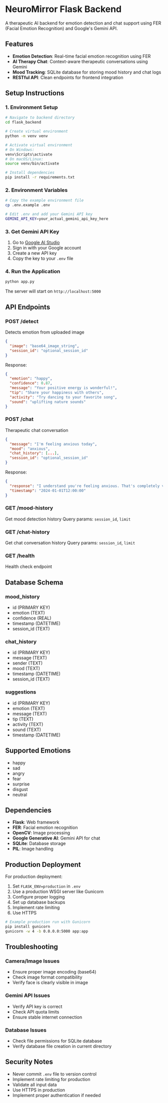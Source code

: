 # NeuroMirror Flask Backend

A therapeutic AI backend for emotion detection and chat support using FER (Facial Emotion Recognition) and Google's Gemini API.

## Features

- **Emotion Detection**: Real-time facial emotion recognition using FER
- **AI Therapy Chat**: Context-aware therapeutic conversations using Gemini
- **Mood Tracking**: SQLite database for storing mood history and chat logs
- **RESTful API**: Clean endpoints for frontend integration

## Setup Instructions

### 1. Environment Setup

```bash
# Navigate to backend directory
cd flask_backend

# Create virtual environment
python -m venv venv

# Activate virtual environment
# On Windows:
venv\Scripts\activate
# On macOS/Linux:
source venv/bin/activate

# Install dependencies
pip install -r requirements.txt
```

### 2. Environment Variables

```bash
# Copy the example environment file
cp .env.example .env

# Edit .env and add your Gemini API key
GEMINI_API_KEY=your_actual_gemini_api_key_here
```

### 3. Get Gemini API Key

1. Go to [Google AI Studio](https://makersuite.google.com/app/apikey)
2. Sign in with your Google account
3. Create a new API key
4. Copy the key to your `.env` file

### 4. Run the Application

```bash
python app.py
```

The server will start on `http://localhost:5000`

## API Endpoints

### POST /detect
Detects emotion from uploaded image
```json
{
  "image": "base64_image_string",
  "session_id": "optional_session_id"
}
```

Response:
```json
{
  "emotion": "happy",
  "confidence": 0.87,
  "message": "Your positive energy is wonderful!",
  "tip": "Share your happiness with others",
  "activity": "Try dancing to your favorite song",
  "sound": "uplifting nature sounds"
}
```

### POST /chat
Therapeutic chat conversation
```json
{
  "message": "I'm feeling anxious today",
  "mood": "anxious",
  "chat_history": [...],
  "session_id": "optional_session_id"
}
```

Response:
```json
{
  "response": "I understand you're feeling anxious. That's completely valid...",
  "timestamp": "2024-01-01T12:00:00"
}
```

### GET /mood-history
Get mood detection history
Query params: `session_id`, `limit`

### GET /chat-history  
Get chat conversation history
Query params: `session_id`, `limit`

### GET /health
Health check endpoint

## Database Schema

### mood_history
- id (PRIMARY KEY)
- emotion (TEXT)
- confidence (REAL)
- timestamp (DATETIME)
- session_id (TEXT)

### chat_history
- id (PRIMARY KEY)
- message (TEXT)
- sender (TEXT)
- mood (TEXT)
- timestamp (DATETIME)
- session_id (TEXT)

### suggestions
- id (PRIMARY KEY)
- emotion (TEXT)
- message (TEXT)
- tip (TEXT)
- activity (TEXT)
- sound (TEXT)
- timestamp (DATETIME)

## Supported Emotions

- happy
- sad
- angry
- fear
- surprise
- disgust
- neutral

## Dependencies

- **Flask**: Web framework
- **FER**: Facial emotion recognition
- **OpenCV**: Image processing
- **Google Generative AI**: Gemini API for chat
- **SQLite**: Database storage
- **PIL**: Image handling

## Production Deployment

For production deployment:

1. Set `FLASK_ENV=production` in `.env`
2. Use a production WSGI server like Gunicorn
3. Configure proper logging
4. Set up database backups
5. Implement rate limiting
6. Use HTTPS

```bash
# Example production run with Gunicorn
pip install gunicorn
gunicorn -w 4 -b 0.0.0.0:5000 app:app
```

## Troubleshooting

### Camera/Image Issues
- Ensure proper image encoding (base64)
- Check image format compatibility
- Verify face is clearly visible in image

### Gemini API Issues
- Verify API key is correct
- Check API quota limits
- Ensure stable internet connection

### Database Issues
- Check file permissions for SQLite database
- Verify database file creation in current directory

## Security Notes

- Never commit `.env` file to version control
- Implement rate limiting for production
- Validate all input data
- Use HTTPS in production
- Implement proper authentication if needed